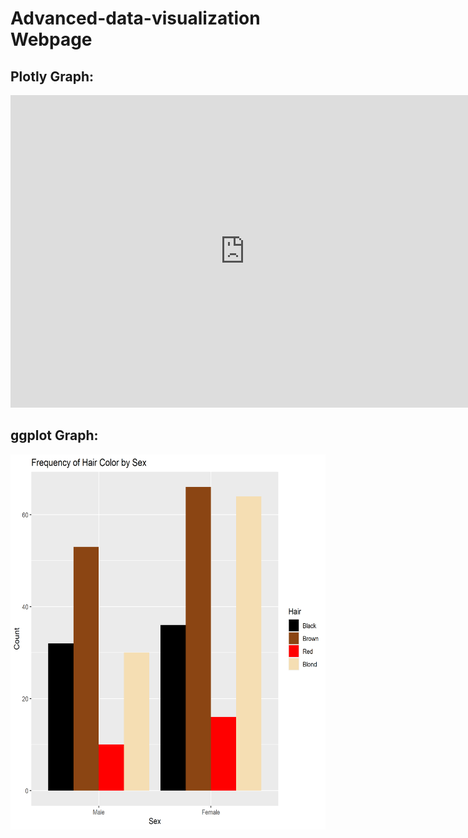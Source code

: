# Advanced-data-visualization Webpage

## Plotly Graph:

<iframe style="border:0" src="https://github.com/jaystadelman/Advanced-data-visualization/blob/ec9284b67f87a9bd8847c3fdfd6e4af02207409a/Freq%20of%20hair%20color%20by%20sex.html" width="750" height="500"></iframe>

## ggplot Graph:

<img src="https://github.com/jaystadelman/Advanced-data-visualization/blob/ec9284b67f87a9bd8847c3fdfd6e4af02207409a/Freq%20of%20hair%20color%20by%20sex.png" alt="Freq of hair color by sex" width="800" height="600">

